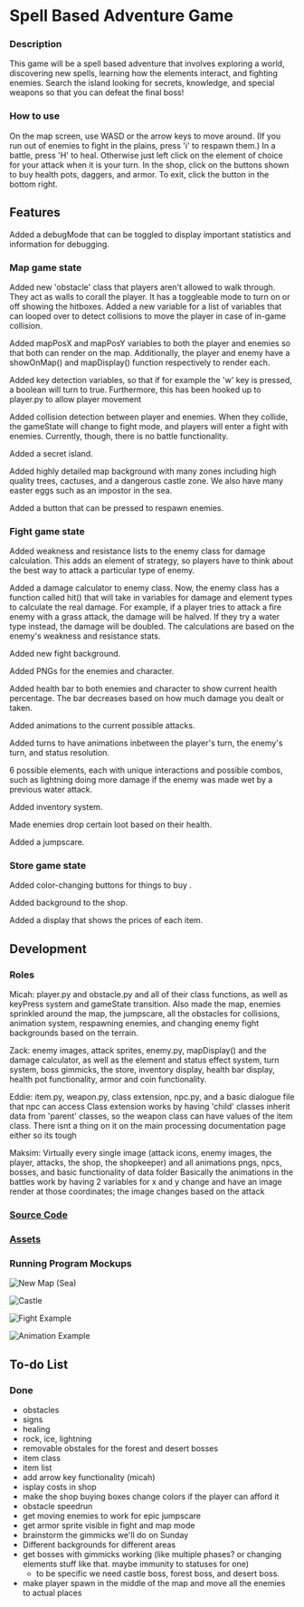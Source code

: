 # Spell Based Adventure Game

###

### Description
This game will be a spell based adventure that involves exploring a world, discovering new spells, learning how the elements interact, and fighting enemies. Search the island looking for secrets, knowledge, and special weapons so that you can defeat the final boss!

### How to use
On the map screen, use WASD or the arrow keys to move around. (If you run out of enemies to fight in the plains, press 'i' to respawn them.)
In a battle, press 'H' to heal. Otherwise just left click on the element of choice for your attack when it is your turn.
In the shop, click on the buttons shown to buy health pots, daggers, and armor. To exit, click the button in the bottom right.

## Features
Added a debugMode that can be toggled to display important statistics and information for debugging.

### Map game state
Added new 'obstacle' class that players aren't allowed to walk through. They act as walls to corall the player. It has a toggleable mode to turn on or off showing the hitboxes.
Added a new variable for a list of variables that can looped over to detect collisions to move the player in case of in-game collision. 

Added mapPosX and mapPosY variables to both the player and enemies so that both can render on the map. Additionally, the player and enemy have a showOnMap() and mapDisplay() function respectively to render each.

Added key detection variables, so that if for example the 'w' key is pressed, a boolean will turn to true. Furthermore, this has been hooked up to player.py to allow player movement

Added collision detection between player and enemies. When they collide, the gameState will change to fight mode, and players will enter a fight with enemies. Currently, though, there is no battle functionality.

Added a secret island.

Added highly detailed map background with many zones including high quality trees, cactuses, and a dangerous castle zone. We also have many easter eggs such as an impostor in the sea.

Added a button that can be pressed to respawn enemies.

### Fight game state
Added weakness and resistance lists to the enemy class for damage calculation. This adds an element of strategy, so players have to think about the best way to attack a particular type of enemy.

Added a damage calculator to enemy class. Now, the enemy class has a function called hit() that will take in variables for damage and element types to calculate the real damage. For example, if a player tries to attack a fire enemy with a grass attack, the damage will be halved. If they try a water type instead, the damage will be doubled. The calculations are based on the enemy's weakness and resistance stats.

Added new fight background.

Added PNGs for the enemies and character.

Added health bar to both enemies and character to show current health percentage. The bar decreases based on how much damage you dealt or taken.

Added animations to the current possible attacks.

Added turns to have animations inbetween the player's turn, the enemy's turn, and status resolution.

6 possible elements, each with unique interactions and possible combos, such as lightning doing more damage if the enemy was made wet by a previous water attack.

Added inventory system.

Made enemies drop certain loot based on their health.

Added a jumpscare.

### Store game state
Added color-changing buttons for things to buy .

Added background to the shop.

Added a display that shows the prices of each item.

## Development

### Roles
Micah: player.py and obstacle.py and all of their class functions, as well as keyPress system and gameState transition. Also made the map, enemies sprinkled around the map, the jumpscare, all the obstacles for collisions, animation system, respawning enemies, and changing enemy fight backgrounds based on the terrain.

Zack: enemy images, attack sprites,  enemy.py, mapDisplay() and the damage calculator, as well as the element and status effect system, turn system, boss gimmicks, the store, inventory display, health bar display, health pot functionality, armor and coin functionality. 

Eddie: item.py, weapon.py, class extension, npc.py, and a basic dialogue file that npc can access
Class extension works by having 'child' classes inherit data from 'parent' classes, so the weapon class can have values of the item class. There isnt a thing on it on the main processing documentation page either so its tough

Maksim: Virtually every single image (attack icons, enemy images, the player, attacks, the shop, the shopkeeper) and all animations pngs, npcs, bosses, and basic functionality of data folder
Basically the animations in the battles work by having 2 variables for x and y change and have an image render at those coordinates; the image changes based on the attack

### [Source Code](https://github.com/MisterNo0ne/PythonGroupTwoA2Prog/tree/main/mainThing)

### [Assets](https://github.com/MisterNo0ne/PythonGroupTwoA2Prog/tree/main/mainThing/data)

### Running Program Mockups
![New Map (Sea)](https://github.com/MisterNo0ne/PythonGroupTwoA2Prog/blob/main/images/New%20Map%20(Sea).png?raw=true)

![Castle](https://github.com/MisterNo0ne/PythonGroupTwoA2Prog/assets/111779779/f1f419e4-30fa-4ce3-bd23-15614cc7b793)

![Fight Example](https://github.com/MisterNo0ne/PythonGroupTwoA2Prog/blob/main/images/Fight%20Example.png?raw=true)

![Animation Example](https://github.com/MisterNo0ne/PythonGroupTwoA2Prog/blob/main/images/Animation%20Example.png?raw=true)

## To-do List

### Done
- obstacles
- signs
- healing
- rock, ice, lightning
- removable obstales for the forest and desert bosses
- item class
- item list
- add arrow key functionality (micah)
- isplay costs in shop
- make the shop buying boxes change colors if the player can afford it 
- obstacle speedrun
- get moving enemies to work for epic jumpscare
- get armor sprite visible in fight and map mode
- brainstorm the gimmicks we'll do on Sunday
- Different backgrounds for different areas
- get bosses with gimmicks working (like multiple phases? or changing elements stuff like that. maybe immunity to statuses for one)
  - to be specific we need castle boss, forest boss, and desert boss. 
- make player spawn in the middle of the map and move all the enemies to actual places
